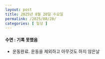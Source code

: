 ```yaml
---
layout: post
title: 2025년 8월 20일 수요일
permalink: /2025/08/20/
categories: [ 일상 ]
---
```

#### 수면 : 기록 못했음
* 운동완료. 운동을 제외하고 아무것도 하지 않은날